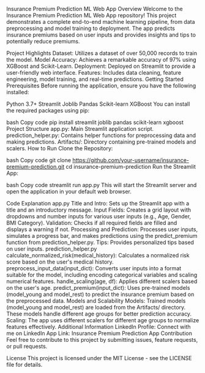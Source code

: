 Insurance Premium Prediction ML Web App
Overview
Welcome to the Insurance Premium Prediction ML Web App repository! This project demonstrates a complete end-to-end machine learning pipeline, from data preprocessing and model training to deployment. The app predicts insurance premiums based on user inputs and provides insights and tips to potentially reduce premiums.

Project Highlights
Dataset: Utilizes a dataset of over 50,000 records to train the model.
Model Accuracy: Achieves a remarkable accuracy of 97% using XGBoost and Scikit-Learn.
Deployment: Deployed on Streamlit to provide a user-friendly web interface.
Features: Includes data cleaning, feature engineering, model training, and real-time predictions.
Getting Started
Prerequisites
Before running the application, ensure you have the following installed:

Python 3.7+
Streamlit
Joblib
Pandas
Scikit-learn
XGBoost
You can install the required packages using pip:

bash
Copy code
pip install streamlit joblib pandas scikit-learn xgboost
Project Structure
app.py: Main Streamlit application script.
prediction_helper.py: Contains helper functions for preprocessing data and making predictions.
Artifacts/: Directory containing pre-trained models and scalers.
How to Run
Clone the Repository:

bash
Copy code
git clone https://github.com/your-username/insurance-premium-prediction.git
cd insurance-premium-prediction
Run the Streamlit App:

bash
Copy code
streamlit run app.py
This will start the Streamlit server and open the application in your default web browser.

Code Explanation
app.py
Title and Intro: Sets up the Streamlit app with a title and an introductory message.
Input Fields: Creates a grid layout with dropdowns and number inputs for various user inputs (e.g., Age, Gender, BMI Category).
Validation: Checks if all required fields are filled and displays a warning if not.
Processing and Prediction: Processes user inputs, simulates a progress bar, and makes predictions using the predict_premium function from prediction_helper.py.
Tips: Provides personalized tips based on user inputs.
prediction_helper.py
calculate_normalized_risk(medical_history): Calculates a normalized risk score based on the user's medical history.
preprocess_input_data(input_dict): Converts user inputs into a format suitable for the model, including encoding categorical variables and scaling numerical features.
handle_scaling(age, df): Applies different scalers based on the user's age.
predict_premium(input_dict): Uses pre-trained models (model_young and model_rest) to predict the insurance premium based on the preprocessed data.
Models and Scalability
Models: Trained models (model_young and model_rest) are loaded from the Artifacts/ directory. These models handle different age groups for better prediction accuracy.
Scaling: The app uses different scalers for different age groups to normalize features effectively.
Additional Information
LinkedIn Profile: Connect with me on LinkedIn
App Link: Insurance Premium Prediction App
Contribution
Feel free to contribute to this project by submitting issues, feature requests, or pull requests.

License
This project is licensed under the MIT License - see the LICENSE file for details.
